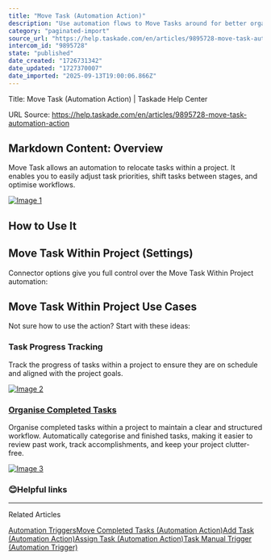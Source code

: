 ```yaml
---
title: "Move Task (Automation Action)"
description: "Use automation flows to Move Tasks around for better organization."
category: "paginated-import"
source_url: "https://help.taskade.com/en/articles/9895728-move-task-automation-action"
intercom_id: "9895728"
state: "published"
date_created: "1726731342"
date_updated: "1727370007"
date_imported: "2025-09-13T19:00:06.866Z"
---
```


Title: Move Task (Automation Action) | Taskade Help Center

URL Source: https://help.taskade.com/en/articles/9895728-move-task-automation-action

Markdown Content:
**Overview**
------------

Move Task allows an automation to relocate tasks within a project. It enables you to easily adjust task priorities, shift tasks between stages, and optimise workflows.

[![Image 1](https://downloads.intercomcdn.com/i/o/1185378710/fd66143a17094cc8a699dc3c/CleanShot+2024-09-19+at+16_05_42%402x.png?expires=1757791800&signature=8bfaf376e1ac3e680e38959473a982c03d54f759aef94b086e64eb0ec383199c&req=dSEvE8p5lYZeWfMW1HO4zdf9Ggz5rMZ2F8XdzqSQoUzywqa8ssUW4CUtkMoR%0AzcymFOsWlwm8TEVywKA%3D%0A)](https://downloads.intercomcdn.com/i/o/1185378710/fd66143a17094cc8a699dc3c/CleanShot+2024-09-19+at+16_05_42%402x.png?expires=1757791800&signature=8bfaf376e1ac3e680e38959473a982c03d54f759aef94b086e64eb0ec383199c&req=dSEvE8p5lYZeWfMW1HO4zdf9Ggz5rMZ2F8XdzqSQoUzywqa8ssUW4CUtkMoR%0AzcymFOsWlwm8TEVywKA%3D%0A)

**How to Use It**
-----------------

**Move Task Within Project (Settings)**
---------------------------------------

Connector options give you full control over the Move Task Within Project automation:

**Move Task Within Project Use Cases**
--------------------------------------

Not sure how to use the action? Start with these ideas:

### Task Progress Tracking

Track the progress of tasks within a project to ensure they are on schedule and aligned with the project goals.

[![Image 2](https://downloads.intercomcdn.com/i/o/1185389743/0c0aea70cfd7c01f7286060a/CleanShot+2024-09-19+at+16_15_35%402x.png?expires=1757791800&signature=77c8d54c8a075309abf83fea70a41456e7adf1bc3bac5d513faaf5247b127039&req=dSEvE8p2lIZbWvMW1HO4zUeVzPDuAY%2B6LQa1ENryCay8Cus2DIdQuVbZ6krP%0A5HvetGJyc3J22Qb7tjo%3D%0A)](https://downloads.intercomcdn.com/i/o/1185389743/0c0aea70cfd7c01f7286060a/CleanShot+2024-09-19+at+16_15_35%402x.png?expires=1757791800&signature=77c8d54c8a075309abf83fea70a41456e7adf1bc3bac5d513faaf5247b127039&req=dSEvE8p2lIZbWvMW1HO4zUeVzPDuAY%2B6LQa1ENryCay8Cus2DIdQuVbZ6krP%0A5HvetGJyc3J22Qb7tjo%3D%0A)

### [Organise Completed Tasks](https://help.taskade.com/en/articles/9743619-move-completed-tasks)

Organise completed tasks within a project to maintain a clear and structured workflow. Automatically categorise and finished tasks, making it easier to review past work, track accomplishments, and keep your project clutter-free.

[![Image 3](https://downloads.intercomcdn.com/i/o/1185392767/498827e66e49bf4ec20b4c5a/CleanShot+2024-09-19+at+16_17_51%402x.png?expires=1757791800&signature=0c1df229429c3a4aeb739fe6bceed1dcefd758f3eef57ca9395d3b7bb29a7d59&req=dSEvE8p3n4ZZXvMW1HO4zYJsuS%2FfREe7HqvoVJFfxaVgWQ2i8LYJD4Nexvuz%0Aj03xVntT22%2F9ceEdZ4o%3D%0A)](https://downloads.intercomcdn.com/i/o/1185392767/498827e66e49bf4ec20b4c5a/CleanShot+2024-09-19+at+16_17_51%402x.png?expires=1757791800&signature=0c1df229429c3a4aeb739fe6bceed1dcefd758f3eef57ca9395d3b7bb29a7d59&req=dSEvE8p3n4ZZXvMW1HO4zYJsuS%2FfREe7HqvoVJFfxaVgWQ2i8LYJD4Nexvuz%0Aj03xVntT22%2F9ceEdZ4o%3D%0A)

### 😊**Helpful links**

* * *

Related Articles

[Automation Triggers](https://help.taskade.com/en/articles/8958469-automation-triggers)[Move Completed Tasks (Automation Action)](https://help.taskade.com/en/articles/9743619-move-completed-tasks-automation-action)[Add Task (Automation Action)](https://help.taskade.com/en/articles/9787788-add-task-automation-action)[Assign Task (Automation Action)](https://help.taskade.com/en/articles/9895835-assign-task-automation-action)[Task Manual Trigger (Automation Trigger)](https://help.taskade.com/en/articles/10766894-task-manual-trigger-automation-trigger)
